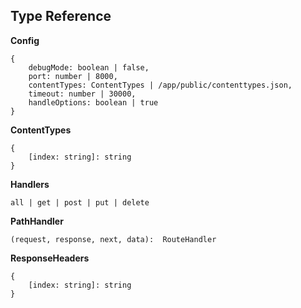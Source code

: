 ## Type Reference

**Config**
```
{
	debugMode: boolean | false,
	port: number | 8000,
	contentTypes: ContentTypes | /app/public/contenttypes.json,
	timeout: number | 30000,
	handleOptions: boolean | true
}
```

**ContentTypes**
```
{
	[index: string]: string
}
```

**Handlers**
```
all | get | post | put | delete
```

**PathHandler**

```
(request, response, next, data):  RouteHandler
```

**ResponseHeaders**

```
{
	[index: string]: string
}
```